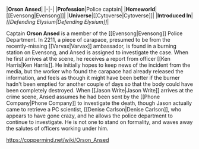 |**Orson Ansed**|
|-|-|
|**Profession**|Police captain|
|**Homeworld**|[[Evensong\|Evensong]]|
|**Universe**|[[Cytoverse\|Cytoverse]]|
|**Introduced In**|*[[Defending Elysium\|Defending Elysium]]*|

Captain **Orson Ansed** is a member of the [[Evensong\|Evensong]] Police Department.
In 2211, a piece of carapace, presumed to be from the recently-missing [[Varvax\|Varvax]] ambassador, is found in a burning station on Evensong, and Ansed is assigned to investigate the case. When he first arrives at the scene, he receives a report from officer [[Ken Harris\|Ken Harris]]. He initially hopes to keep news of the incident from the media, but the worker who found the carapace had already released the information, and feels as though it might have been better if the burner hadn't been emptied for another couple of days so that the body could have been completely destroyed. When [[Jason Write\|Jason Write]] arrives at the crime scene, Ansed assumes he had been sent by the [[Phone Company\|Phone Company]] to investigate the death, though Jason actually came to retrieve a PC scientist, [[Denise Carlson\|Denise Carlson]], who appears to have gone crazy, and he allows the police department to continue to investigate.
He is not one to stand on formality, and waves away the salutes of officers working under him.



https://coppermind.net/wiki/Orson_Ansed